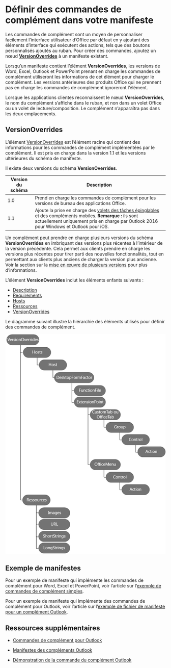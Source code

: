 # <a name="define-add-in-commands-in-your-manifest"></a>Définir des commandes de complément dans votre manifeste

Les commandes de complément sont un moyen de personnaliser facilement l’interface utilisateur d’Office par défaut en y ajoutant des éléments d’interface qui exécutent des actions, tels que des boutons personnalisés ajoutés au ruban. Pour créer des commandes, ajoutez un nœud **[VersionOverrides](http://dev.office.com/reference/add-ins/manifest/versionoverrides)** à un manifeste existant. 

Lorsqu’un manifeste contient l’élément **VersionOverrides**, les versions de Word, Excel, Outlook et PowerPoint prenant en charge les commandes de complément utiliseront les informations de cet élément pour charger le complément. Les versions antérieures des produits Office qui ne prennent pas en charge les commandes de complément ignoreront l’élément.

Lorsque les applications clientes reconnaissent le nœud **VersionOverrides**, le nom du complément s’affiche dans le ruban, et non dans un volet Office ou un volet de lecture/composition. Le complément n’apparaîtra pas dans les deux emplacements.
 
## <a name="versionoverrides"></a>VersionOverrides

L’élément [VersionOverrides](http://dev.office.com/reference/add-ins/manifest/versionoverrides) est l’élément racine qui contient des informations pour les commandes de complément implémentées par le complément. Il est pris en charge dans la version 1.1 et les versions ultérieures du schéma de manifeste.

Il existe deux versions du schéma **VersionOverrides**.

| Version du schéma | Description |
|----------------|-------------|
| 1.0 | Prend en charge les commandes de complément pour les versions de bureau des applications Office. | 
| 1.1 | Ajoute la prise en charge des [volets des tâches épinglables](https://docs.microsoft.com/outlook/add-ins/pinnable-taskpane) et des compléments mobiles. **Remarque :** ils sont actuellement uniquement pris en charge par Outlook 2016 pour Windows et Outlook pour iOS. |

Un complément peut prendre en charge plusieurs versions du schéma **VersionOverrides** en imbriquant des versions plus récentes à l’intérieur de la version précédente. Cela permet aux clients prendre en charge les versions plus récentes pour tirer parti des nouvelles fonctionnalités, tout en permettant aux clients plus anciens de charger la version plus ancienne. Voir la section sur la [mise en œuvre de plusieurs versions](../../reference/manifest/versionoverrides.md#implementing-multiple-versions) pour plus d’informations.

L’élément **VersionOverrides** inclut les éléments enfants suivants :

- [Description](http://dev.office.com/reference/add-ins/manifest/description)
- [Requirements](http://dev.office.com/reference/add-ins/manifest/requirements)
- [Hosts](http://dev.office.com/reference/add-ins/manifest/hosts)
- [Ressources](http://dev.office.com/reference/add-ins/manifest/resources)
- [VersionOverrides](http://dev.office.com/reference/add-ins/manifest/versionoverrides)

Le diagramme suivant illustre la hiérarchie des éléments utilisés pour définir des commandes de complément. 

![Hiérarchie des éléments de commandes de complément dans le manifeste](../images/080da303-51c4-4882-b74a-7ba11517c0ad.png)

## <a name="sample-manifests"></a>Exemple de manifestes

Pour un exemple de manifeste qui implémente les commandes de complément pour Word, Excel et PowerPoint, voir l’article sur l’[exemple de commandes de complément simples](https://github.com/OfficeDev/Office-Add-in-Commands-Samples/tree/master/Simple).

Pour un exemple de manifeste qui implémente des commandes de complément pour Outlook, voir l’article sur l’[exemple de fichier de manifeste pour un complément Outlook](https://github.com/OfficeDev/outlook-add-in-command-demo/blob/master/command-demo-manifest.xml).

## <a name="additional-resources"></a>Ressources supplémentaires

- [Commandes de complément pour Outlook](https://docs.microsoft.com/outlook/add-ins/add-in-commands-for-outlook)
    
- [Manifestes des compléments Outlook](https://docs.microsoft.com/outlook/add-ins/manifests)
    
- [Démonstration de la commande du complément Outlook](https://github.com/OfficeDev/outlook-add-in-command-demo)

